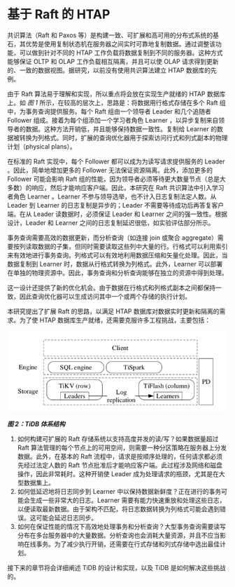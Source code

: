 # 基于 Raft 的 HTAP

共识算法（Raft 和 Paxos 等）是构建一致、可扩展和高可用的分布式系统的基石，其优势是使用复制状态机在服务器之间实时可靠地复制数据。通过调整该功能，可以做到针对不同的 HTAP 工作负载将数据复制到不同的服务器。这种方式能够保证 OLTP 和 OLAP 工作负载相互隔离，并且可以使 OLAP 请求得到更新的、一致的数据视图。据研究，以前没有使用共识算法建立 HTAP 数据库的先例。

由于 Raft 算法易于理解和实现，所以重点将会放在实现生产就绪的 HTAP 数据库上。如 *图 1* 所示，在较高的层次上，思路是：将数据用行格式存储在多个 Raft 组中，为事务查询提供服务。每个 Raft 组由一个领导者 Leader 和几个追随者 Follower 组成。接着为每个组添加一个学习者角色 Learner ，以异步复制来自领导者的数据。这种方法开销低，并且能够保持数据一致性。复制给 Learner 的数据被转换为列格式。同时，扩展的查询优化器用于探索访问行式和列式副本的物理计划（physical plans）。

在标准的 Raft 实现中，每个 Follower 都可以成为为读写请求提供服务的 Leader 。因此，简单地增加更多的 Follower 无法保证资源隔离。此外，添加更多的 Follower 可能会影响 Raft 组的性能，因为领导者必须等待更大数量节点（总是大多数）的响应，然后才能响应客户端。因此，本研究在 Raft 共识算法中引入学习者角色 Learner 。Learner 不参与领导选举，也不计入日志复制法定人数。从 Leader 到 Learner 的日志复制是异步的；Leader 不需要等待成功后再答复客户端。在从 Leader 读数据时，必须保证 Leader 和 Learner 之间的强一致性。根据设计，Leader 和 Learner 之间的日志复制延迟很低，如实验评估部分所示。

事务查询需要高效的数据更新，而分析查询（如连接 join 或聚合 aggregate）需要按列读取数据的子集，但同时需要读取这些列中大量的行。行格式可以利用索引来有效地进行事务查询。列格式可以有效地利用数据压缩和矢量化处理。因此，当数据复制到 Learner 时，数据从行格式转换为列格式。此外，Learner 可以部署在单独的物理资源中。因此，事务查询和分析查询能够在独立的资源中得到处理。

这一设计还提供了新的优化机会。由于数据在行格式和列格式副本之间都保持一致，因此查询优化器可以生成访问其中一个或两个存储的执行计划。

本研究提出了扩展 Raft 的思路，以满足 HTAP 数据库对数据实时更新和隔离的需求。为了使 HTAP 数据库生产就绪，还需要克服许多工程挑战，主要包括：

![figure2-tidb-architecture](../assets/figure2-tidb-architecture.png)

_**图 2：TiDB 体系结构**_

1. 如何构建可扩展的 Raft 存储系统以支持高度并发的读/写？如果数据量超过 Raft 算法管理的每个节点上的可用空间，则需要一种分区策略在服务器上分发数据。此外，在基本的 Raft 流程中，请求是按顺序处理的，任何请求都必须先经过法定人数的 Raft 节点批准后才能响应客户端。此过程涉及网络和磁盘操作，因此非常耗时。这种开销使 Leader 成为处理请求的瓶颈，尤其是在大型数据集上。
2. 如何低延迟地将日志同步到 Learner 中以保持数据新鲜度？正在进行的事务可能会生成一些非常大的日志。Learner 需要有能力快速重放和处理这些日志，以便读取最新数据。由于架构不匹配，将日志数据转换为列格式可能会遇到错误。这可能会延迟日志同步。
3. 如何在保证性能的情况下高效地处理事务和分析查询？大型事务查询需要读写分布在多台服务器中的大量数据。分析查询也会消耗大量资源，并且不应当影响在线事务。为了减少执行开销，还需要在行式存储和列式存储中选出最佳计划。

接下来的章节将会详细阐述 TiDB 的设计和实现，以及 TiDB 是如何解决这些挑战的。
